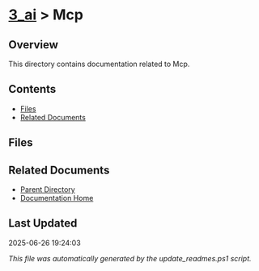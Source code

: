 # [3_ai](../) > Mcp

## Overview
This directory contains documentation related to Mcp.

## Contents

<!-- toc -->

- [Files](#files)
- [Related Documents](#related-documents)

## Files

<!-- files list will be auto-generated by Docsify -->

## Related Documents

- [Parent Directory](../)
- [Documentation Home](../../)

## Last Updated

2025-06-26 19:24:03

*This file was automatically generated by the update_readmes.ps1 script.*
